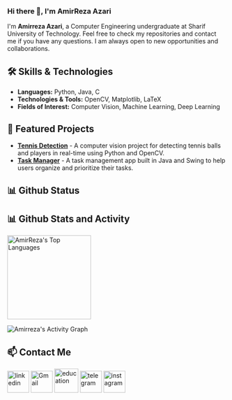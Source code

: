 ### Hi there 👋, I'm AmirReza Azari
I'm **Amirreza Azari**, a Computer Engineering undergraduate at Sharif University of Technology. Feel free to check my repositories and contact me if you have any questions. I am always open to new opportunities and collaborations.

## 🛠️ Skills & Technologies
- **Languages:** Python, Java, C
- **Technologies & Tools:** OpenCV, Matplotlib, LaTeX
- **Fields of Interest:** Computer Vision, Machine Learning, Deep Learning

## 🚀 Featured Projects

- [**Tennis Detection**](https://github.com/Amirreza81/Tennis-3DVision-Project) - A computer vision project for detecting tennis balls and players in real-time using Python and OpenCV.
- [**Task Manager**](https://github.com/Amirreza81/Task-Management-App) - A task management app built in Java and Swing to help users organize and prioritize their tasks.

## 📊 Github Status

<summary><h2>📊 Github Stats and Activity</h2></summary>

  <img alt="AmirReza's Top Languages" src="https://denvercoder1-github-readme-stats.vercel.app/api/top-langs/?username=Amirreza81&langs_count=8&layout=compact&theme=react&hide_border=true&bg_color=1F222E&title_color=53F7CF&icon_color=53F7CF&hide=Jupyter%20Notebook,Roff" height="192px"/></a>
  <br/>

 <img alt="Amirreza's Activity Graph" src="https://github-readme-activity-graph.vercel.app/graph/?username=Amirreza81&bg_color=1F222E&color=53F7CF&line=53F7CF&point=FFFFFF&hide_border=true" /></a>


## 📫 Contact Me

<a href="https://www.linkedin.com/in/amirreza-azari-2b3a13229/"><img width="50" height="50" src="https://img.icons8.com/ios-filled/50/linkedin.png" alt="linkedin"/></a>
<a href="mailto:amirrezaazari1381@gmail.com"><img width="50" height="50" src="https://img.icons8.com/ios-filled/50/gmail-new.png" alt="Gmail"/></a>
<a href="mailto:amirrrr.azariii123@sharif.edu"><img width="55" height="55" src="https://img.icons8.com/glyph-neue/64/education.png" alt="education"/></a>
<a href="https://t.me/AmirReza_Azari"><img width="50" height="50" src="https://img.icons8.com/ios-filled/50/telegram.png" alt="telegram"/></a>
<a href="https://www.instagram.com/amirrezaazari_/"><img width="50" height="50" src="https://img.icons8.com/ios-filled/50/instagram-new--v1.png" alt="instagram"/></a>
